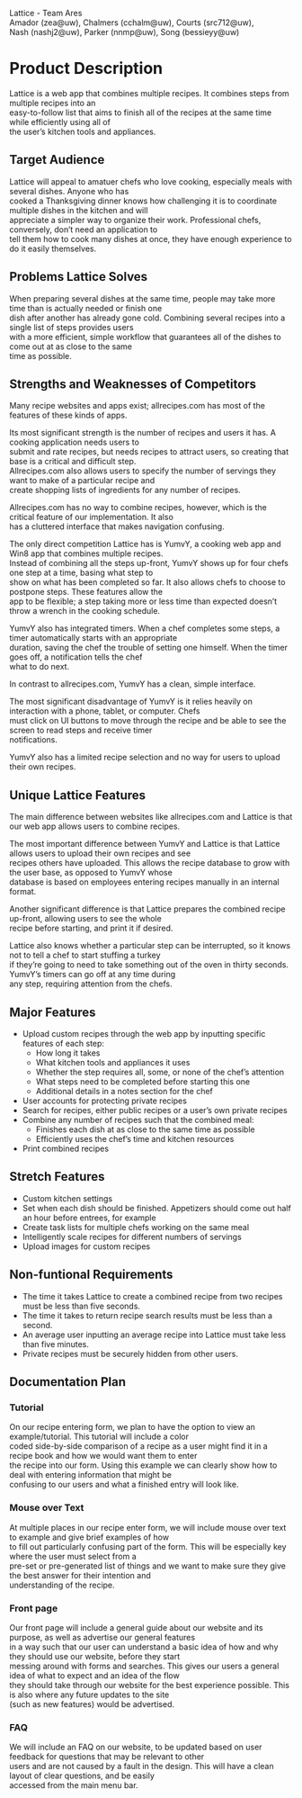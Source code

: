 Lattice - Team Ares  
Amador (zea@uw), Chalmers (cchalm@uw), Courts (src712@uw),   
Nash (nashj2@uw), Parker (nnmp@uw), Song (bessieyy@uw)


# Product Description

Lattice is a web app that combines multiple recipes. It combines steps from multiple recipes into an  
easy-to-follow list that aims to finish all of the recipes at the same time while efficiently using all of  
the user’s kitchen tools and appliances.  

## Target Audience

Lattice will appeal to amatuer chefs who love cooking, especially meals with several dishes. Anyone who has  
cooked a Thanksgiving dinner knows how challenging it is to coordinate multiple dishes in the kitchen and will  
appreciate a simpler way to organize their work. Professional chefs, conversely, don’t need an application to  
tell them how to cook many dishes at once, they have enough experience to do it easily themselves.  

## Problems Lattice Solves

When preparing several dishes at the same time, people may take more time than is actually needed or finish one  
dish after another has already gone cold. Combining several recipes into a single list of steps provides users  
with a more efficient, simple workflow that guarantees all of the dishes to come out at as close to the same  
time as possible. 
 
## Strengths and Weaknesses of Competitors

Many recipe websites and apps exist; allrecipes.com has most of the features of these kinds of apps. 

Its most significant strength is the number of recipes and users it has. A cooking application needs users to   
submit and rate recipes, but needs recipes to attract users, so creating that base is a critical and difficult step.  
Allrecipes.com also allows users to specify the number of servings they want to make of a particular recipe and  
create shopping lists of ingredients for any number of recipes.  

Allrecipes.com has no way to combine recipes, however, which is the critical feature of our implementation. It also  
has a cluttered interface that makes navigation confusing.  

The only direct competition Lattice has is YumvY, a cooking web app and Win8 app that combines multiple recipes.  
Instead of combining all the steps up-front, YumvY shows up for four chefs one step at a time, basing what step to   
show on what has been completed so far. It also allows chefs to choose to postpone steps. These features allow the  
app to be flexible; a step taking more or less time than expected doesn’t throw a wrench in the cooking schedule.  

YumvY also has integrated timers. When a chef completes some steps, a timer automatically starts with an appropriate  
duration, saving the chef the trouble of setting one himself. When the timer goes off, a notification tells the chef  
what to do next.

In contrast to allrecipes.com, YumvY has a clean, simple interface.

The most significant disadvantage of YumvY is it relies heavily on interaction with a phone, tablet, or computer. Chefs  
must click on UI buttons to move through the recipe and be able to see the screen to read steps and receive timer  
notifications.  

YumvY also has a limited recipe selection and no way for users to upload their own recipes. 

## Unique Lattice Features

The main difference between websites like allrecipes.com and Lattice is that our web app allows users to combine recipes.

The most important difference between YumvY and Lattice is that Lattice allows users to upload their own recipes and see  
recipes others have uploaded. This allows the recipe database to grow with the user base, as opposed to YumvY whose  
database is based on employees entering recipes manually in an internal format.

Another significant difference is that Lattice prepares the combined recipe up-front, allowing users to see the whole  
recipe before starting, and print it if desired.

Lattice also knows whether a particular step can be interrupted, so it knows not to tell a chef to start stuffing a turkey  
if they’re going to need to take something out of the oven in thirty seconds. YumvY’s timers can go off at any time during  
any step, requiring attention from the chefs.

## Major Features

*   Upload custom recipes through the web app by inputting specific features of each step:
    *   How long it takes
    *   What kitchen tools and appliances it uses
    *   Whether the step requires all, some, or none of the chef’s attention
    *   What steps need to be completed before starting this one
    *   Additional details in a notes section for the chef
*   User accounts for protecting private recipes
*   Search for recipes, either public recipes or a user’s own private recipes
*   Combine any number of recipes such that the combined meal:
    *   Finishes each dish at as close to the same time as possible
    *   Efficiently uses the chef’s time and kitchen resources
*   Print combined recipes
 
## Stretch Features

*   Custom kitchen settings
*   Set when each dish should be finished. Appetizers should come out half an hour before entrees, for example
*   Create task lists for multiple chefs working on the same meal
*   Intelligently scale recipes for different numbers of servings
*   Upload images for custom recipes

## Non-funtional Requirements

*   The time it takes Lattice to create a combined recipe from two recipes must be less than five seconds.
*   The time it takes to return recipe search results must be less than a second.
*   An average user inputting an average recipe into Lattice must take less than five minutes.
*   Private recipes must be securely hidden from other users.

## Documentation Plan

### Tutorial

On our recipe entering form, we plan to have the option to view an example/tutorial. This tutorial will include a color  
coded side-by-side comparison of a recipe as a user might find it in a recipe book and how we would want them to enter  
the recipe into our form. Using this example we can clearly show how to deal with entering information that might be  
confusing to our users and what a finished entry will look like.
 
### Mouse over Text

At multiple places in our recipe enter form, we will include mouse over text to example and give brief examples of how  
to fill out particularly confusing part of the form. This will be especially key where the user must select from a  
pre-set or pre-generated list of things and we want to make sure they give the best answer for their intention and  
understanding of the recipe.
 
### Front page

Our front page will include a general guide about our website and its purpose, as well as advertise our general features  
in a way such that our user can understand a basic idea of how and why they should use our website, before they start  
messing around with forms and searches. This gives our users a general idea of what to expect and an idea of the flow  
they should take through our website for the best experience possible. This is also where any future updates to the site  
(such as new features) would be advertised.
 
### FAQ

We will include an FAQ on our website, to be updated based on user feedback for questions that may be relevant to other  
users and are not caused by a fault in the design. This will have a clean layout of clear questions, and be easily  
accessed from the main menu bar.

